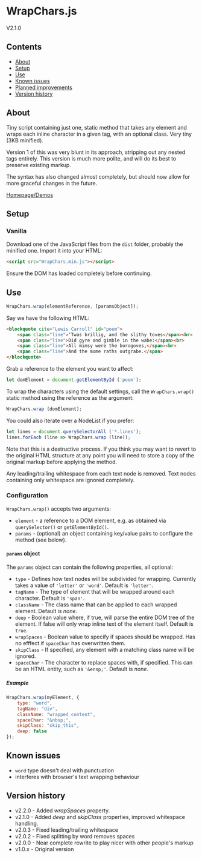 
# WrapChars.js

V2.1.0

## Contents

- [About](#about)
- [Setup](#setup)
- [Use](#use)
- [Known issues](#known-issues)
- [Planned improvements](#planned-improvements)
- [Version history](#version-history)

## About

Tiny script containing just one, static method that takes any element and wraps each inline character in a given tag, with an optional class. Very tiny (3KB minified).

Version 1 of this was very blunt in its approach, stripping out any nested tags entirely. This version is much more polite, and will do its best to preserve existing markup.

The syntax has also changed almost completely, but should now allow for more graceful changes in the future.

[Homepage/Demos](http://lab.adasha.com/components/wrap-chars/index.html)

## Setup

### Vanilla

Download one of the JavaScript files from the `dist` folder, probably the minified one.
Import it into your HTML:

```HTML
<script src="WrapChars.min.js"></script>
```

Ensure the DOM has loaded completely before continuing.

## Use

```javascript
WrapChars.wrap(elementReference, [paramsObject]);
```

Say we have the following HTML:

```HTML
<blockquote cite="Lewis Carroll" id="poem">
    <span class="line">’Twas brillig, and the slithy toves</span><br>
    <span class="line">Did gyre and gimble in the wabe:</span><br>
    <span class="line">All mimsy were the borogoves,</span><br>
    <span class="line">And the mome raths outgrabe.</span>
</blockquote>
```

Grab a reference to the element you want to affect:

```javascript
let domElement = document.getElementById ('poem');
```

To wrap the characters using the default settings, call the `WrapChars.wrap()` static method using the reference as the argument:

```javascript
WrapChars.wrap (domElement);
```

You could also iterate over a NodeList if you prefer:

```javascript
let lines = document.querySelectorAll ('*.lines');
lines.forEach (line => WrapChars.wrap (line));
```

Note that this is a destructive process. If you think you may want to revert to the original HTML structure at any point you will need to store a copy of the original markup before applying the method.

Any leading/trailing whitespace from each text node is removed. Text nodes containing only whitespace are ignored completely.

### Configuration

`WrapChars.wrap()` accepts two arguments:

- `element` - a reference to a DOM element, e.g. as obtained via `querySelector()` or `getElementById()`.
- `params` - (optional) an object containing key/value pairs to configure the method (see below).

#### `params` object

The `params` object can contain the following properties, all optional:

- `type` - Defines how text nodes will be subdivided for wrapping. Currently takes a value of `'letter'` or `'word'`. Default is `'letter'`.
- `tagName` - The type of element that will be wrapped around each character. Default is `'span'`.
- `className` - The class name that can be applied to each wrapped element. Default is *none*.
- `deep` - Boolean value where, if true, will parse the entire DOM tree of the element. If false will only wrap inline text of the element itself. Default is `true`.
- `wrapSpaces` - Boolean value to specify if spaces should be wrapped. Has no efffect if `spaceChar` has overwritten them.
- `skipClass` - If specified, any element with a matching class name will be ignored.
- `spaceChar` - The character to replace spaces with, if specified. This can be an HTML entity, such as `'&ensp;'`. Default is *none*.

##### Example

```javascript
WrapChars.wrap(myElement, {
    type: "word",
    tagName: "div",
    className: "wrapped_content",
    spaceChar: "&nbsp;",
    skipClass: "skip_this",
    deep: false
});
```

## Known issues

- `word` type doesn't deal with punctuation
- interferes with browser's text wrapping behaviour

## Version history

- v2.2.0 - Added *wrapSpaces* property.
- v2.1.0 - Added *deep* and *skipClass* properties, improved whitespace handling.
- v2.0.3 - Fixed leading/trailing whitespace
- v2.0.2 - Fixed splitting by word removes spaces
- v2.0.0 - Near complete rewrite to play nicer with other people's markup
- v1.0.x - Original version
